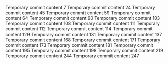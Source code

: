 Temporary commit content 7
Temporary commit content 24
Temporary commit content 45
Temporary commit content 59
Temporary commit content 64
Temporary commit content 90
Temporary commit content 103
Temporary commit content 108
Temporary commit content 111
Temporary commit content 112
Temporary commit content 114
Temporary commit content 129
Temporary commit content 131
Temporary commit content 137
Temporary commit content 168
Temporary commit content 171
Temporary commit content 173
Temporary commit content 181
Temporary commit content 195
Temporary commit content 198
Temporary commit content 219
Temporary commit content 244
Temporary commit content 247
